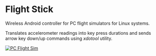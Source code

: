 # Flight Stick

Wireless Android controller for PC flight simulators for Linux systems.

Translates accelerometer readings into key press durations and sends arrow key down/up commands using *xdotool* utility.


[![PC Flight Sim](http://visualdatasynthesis.com/tfx.gif)](https://youtu.be/CsC1W-kfL1Q)